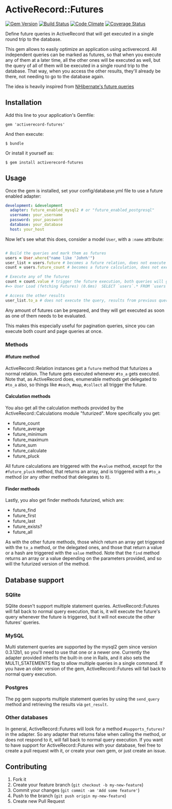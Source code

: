 # ActiveRecord::Futures

[![Gem Version](https://badge.fury.io/rb/activerecord-futures.png)](http://badge.fury.io/rb/activerecord-futures)
[![Build Status](https://travis-ci.org/leoasis/activerecord-futures.png)](https://travis-ci.org/leoasis/activerecord-futures)
[![Code Climate](https://codeclimate.com/github/leoasis/activerecord-futures.png)](https://codeclimate.com/github/leoasis/activerecord-futures)
[![Coverage Status](https://coveralls.io/repos/leoasis/activerecord-futures/badge.png?branch=master)](https://coveralls.io/r/leoasis/activerecord-futures)


Define future queries in ActiveRecord that will get executed in a single round trip to the database.

This gem allows to easily optimize an application using activerecord. All
independent queries can be marked as futures, so that when you execute any of
them at a later time, all the other ones will be executed as well, but the query
of all of them will be executed in a single round trip to the database. That way,
when you access the other results, they'll already be there, not needing to go
to the database again.

The idea is heavily inspired from [NHibernate's future queries](http://ayende.com/blog/3979/nhibernate-futures)

## Installation

Add this line to your application's Gemfile:

    gem 'activerecord-futures'

And then execute:

    $ bundle

Or install it yourself as:

    $ gem install activerecord-futures

## Usage

Once the gem is installed, set your config/database.yml file to use a future enabled adapter:

```yml
development: &development
  adapter: future_enabled_mysql2 # or "future_enabled_postgresql"
  username: your_username
  password: your_password
  database: your_database
  host: your_host
```

Now let's see what this does, consider a model `User`, with a `:name` attribute:

```ruby

# Build the queries and mark them as futures
users = User.where("name like 'John%'")
user_list = users.future # becomes a future relation, does not execute the query.
count = users.future_count # becomes a future calculation, does not execute the query.

# Execute any of the futures
count = count.value # trigger the future execution, both queries will get executed in one round trip!
#=> User Load (fetching Futures) (0.6ms)  SELECT `users`.* FROM `users` WHERE (name like 'John%');SELECT COUNT(*) FROM `users` WHERE (name like 'John%')

# Access the other results
user_list.to_a # does not execute the query, results from previous query get loaded
```

Any amount of futures can be prepared, and they will get executed as soon as one of them needs to be evaluated.

This makes this especially useful for pagination queries, since you can execute
both count and page queries at once.

### Methods

#### #future method
ActiveRecord::Relation instances get a `future` method  that futurizes a normal
relation. The future gets executed whenever `#to_a` gets executed. Note that, as ActiveRecord does, enumerable methods get delegated to `#to_a` also,
so things like `#each`, `#map`, `#collect` all trigger the future.

#### Calculation methods
You also get all the calculation methods provided by the ActiveRecord::Calculations module
"futurized". More specifically you get:
* future_count
* future_average
* future_minimum
* future_maximum
* future_sum
* future_calculate
* future_pluck

All future
calculations are triggered with the `#value` method, except for the `#future_pluck` method, that returns an array, and is
triggered with a `#to_a` method (or any other method that delegates to it).

#### Finder methods

Lastly, you also get finder methods futurized, which are:

* future_find
* future_first
* future_last
* future_exists?
* future_all

As with the other future methods, those which return an array get triggered with
the `to_a` method, or the delegated ones, and those that return a value or a hash
are triggered with the `value` method. Note that the `find` method returns an
array or a value depending on the parameters provided, and so will the futurized
version of the method.

## Database support

### SQlite

SQlite doesn't support multiple statement queries. ActiveRecord::Futures will fall back to normal query execution, that is,
it will execute the future's query whenever the future is triggered, but it will not execute the other futures' queries.

### MySQL

Multi statement queries are supported by the mysql2 gem since version 0.3.12b1, so you'll need to use that one or a newer
one.
Currently the adapter provided inherits the built-in one in Rails, and it also sets the MULTI_STATEMENTS flag to allow
multiple queries in a single command.
If you have an older version of the gem, ActiveRecord::Futures will fall back to normal query execution.

### Postgres

The pg gem supports multiple statement queries by using the `send_query` method
and retrieving the results via `get_result`.

### Other databases

In general, ActiveRecord::Futures will look for a method `#supports_futures?` in the adapter. So any adapter that returns
false when calling the method, or does not respond to it, will fall back to normal query execution.
If you want to have support for ActiveRecord::Futures with your database, feel free to create a pull request with it, or
create your own gem, or just create an issue.

## Contributing

1. Fork it
2. Create your feature branch (`git checkout -b my-new-feature`)
3. Commit your changes (`git commit -am 'Add some feature'`)
4. Push to the branch (`git push origin my-new-feature`)
5. Create new Pull Request
